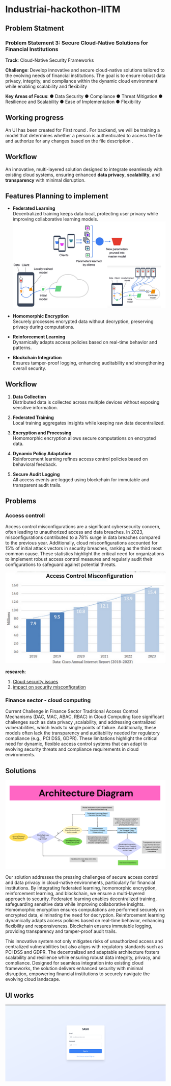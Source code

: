 # Industriai-hackothon-IITM


## Problem Statment 
### Problem Statement 3: Secure Cloud-Native Solutions for Financial Institutions
**Track**: Cloud-Native Security Frameworks

**Challenge**: Develop innovative and secure cloud-native solutions tailored to the evolving needs of financial
institutions. The goal is to ensure robust data privacy, integrity, and compliance within the
dynamic cloud environment while enabling scalability and flexibility

**Key Areas of Focus**:
● Data Security
● Compliance
● Threat Mitigation
● Resilience and Scalability
● Ease of Implementation
● Flexibility

## Working progress
An UI has been created for First round . For backend, we will be training a model that determines whether a person is authenticated to access the file and authorize for any changes based on the file description .

## Workflow


An innovative, multi-layered solution designed to integrate seamlessly with existing cloud systems, ensuring enhanced **data privacy**, **scalability**, and **transparency** with minimal disruption.

## Features Planning to implement 

- **Federated Learning**  
  Decentralized training keeps data local, protecting user privacy while improving collaborative learning models.
  ![fed](./images/image.png)

- **Homomorphic Encryption**  
  Securely processes encrypted data without decryption, preserving privacy during computations.

- **Reinforcement Learning**  
  Dynamically adapts access policies based on real-time behavior and patterns.

- **Blockchain Integration**  
  Ensures tamper-proof logging, enhancing auditability and strengthening overall security.

## Workflow

1. **Data Collection**  
   Distributed data is collected across multiple devices without exposing sensitive information.

2. **Federated Training**  
   Local training aggregates insights while keeping raw data decentralized.

3. **Encryption and Processing**  
   Homomorphic encryption allows secure computations on encrypted data.

4. **Dynamic Policy Adaptation**  
   Reinforcement learning refines access control policies based on behavioral feedback.

5. **Secure Audit Logging**  
   All access events are logged using blockchain for immutable and transparent audit trails.
## Problems
### Access controll
Access control misconfigurations are a significant cybersecurity concern, often leading to unauthorized access and data breaches. In 2023, misconfigurations contributed to a 78% surge in data breaches compared to the previous year.  Additionally, cloud misconfigurations accounted for 15% of initial attack vectors in security breaches, ranking as the third most common cause.  These statistics highlight the critical need for organizations to implement robust access control measures and regularly audit their configurations to safeguard against potential threats.

![image](./images/stat.png)

**research**:
1. [Cloud security issues](https://www.strongdm.com/blog/cloud-security-statistics?utm_source=chatgpt.com)
2. [impact on security misconfigration](https://gitprotect.io/blog/the-impact-of-security-misconfigurations-on-data-breach-incidents/?utm_source=chatgpt.com)
 
 ### Finance sector - cloud computing
 Current Challenge in Finance Sector
Traditional Access Control Mechanisms (DAC, MAC, ABAC, RBAC) in Cloud Computing face significant challenges such as data privacy ,scalability, and addressing centralized vulnerabilities, which leads to single points of failure. Additionally, these models often lack the transparency and auditability needed for regulatory compliance (e.g., PCI DSS, GDPR). These limitations highlight the critical need for dynamic, flexible access control systems that can adapt to evolving security threats and compliance requirements in cloud environments.

## Solutions
![image](./images/image%20copy.png)


Our solution addresses the pressing challenges of secure access control and data privacy in cloud-native environments, particularly for financial institutions. By integrating federated learning, homomorphic encryption, reinforcement learning, and blockchain, we ensure a multi-layered approach to security. Federated learning enables decentralized training, safeguarding sensitive data while improving collaborative insights. Homomorphic encryption ensures computations are performed securely on encrypted data, eliminating the need for decryption. Reinforcement learning dynamically adapts access policies based on real-time behavior, enhancing flexibility and responsiveness. Blockchain ensures immutable logging, providing transparency and tamper-proof audit trails.

This innovative system not only mitigates risks of unauthorized access and centralized vulnerabilities but also aligns with regulatory standards such as PCI DSS and GDPR. The decentralized and adaptable architecture fosters scalability and resilience while ensuring robust data integrity, privacy, and compliance. Designed for seamless integration into existing cloud frameworks, the solution delivers enhanced security with minimal disruption, empowering financial institutions to securely navigate the evolving cloud landscape.

## UI works 
![image](./images/image%20copy%202.png)
